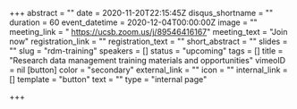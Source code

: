 +++
abstract = ""
date = 2020-11-20T22:15:45Z
disqus_shortname = ""
duration = 60
event_datetime = 2020-12-04T00:00:00Z
image = ""
meeting_link = " https://ucsb.zoom.us/j/89546416167"
meeting_text = "Join now"
registration_link = ""
registration_text = ""
short_abstract = ""
slides = ""
slug = "rdm-training"
speakers = []
status = "upcoming"
tags = []
title = "Research data management training materials and opportunities"
vimeoID = nil
[button]
color = "secondary"
external_link = ""
icon = ""
internal_link = []
template = "button"
text = ""
type = "internal page"

+++
